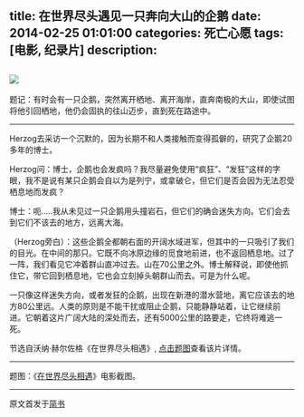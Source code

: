 title: 在世界尽头遇见一只奔向大山的企鹅
date: 2014-02-25 01:01:00
categories: 死亡心愿
tags: [电影, 纪录片]
description:
---
[![](http://siwangxinyuan.qiniudn.com/%E3%80%8A%E5%9C%A8%E4%B8%96%E7%95%8C%E5%B0%BD%E5%A4%B4%E7%9B%B8%E9%81%87%E3%80%8B%E6%88%AA%E5%9B%BE.png)](http://movie.douban.com/subject/2237378/)
-------

题记：有时会有一只企鹅，突然离开栖地、离开海岸，直奔南极的大山，即使试图将他引回栖地，他仍会固执的往山迈步，直到死在路途中。

-------

Herzog去采访一个沉默的，因为长期不和人类接触而变得孤僻的，研究了企鹅20多年的博士。

Herzog问：博士，企鹅也会发疯吗？我尽量避免使用“疯狂”、“发狂”这样的字眼，我不是说有某只企鹅会自以为是列宁，或拿破仑，但它们是否会因为无法忍受栖息地而发疯？

博士：呃.....我从未见过一只企鹅用头撞岩石，但它们的确会迷失方向。它们会去到它们不该去的地方，远离大海。

（Herzog旁白）：这些企鹅全都朝右面的开阔水域进军，但其中的一只吸引了我们的目光。在中间的那只。它既不向冰原边缘的觅食地前进，也不返回栖息地。过了一阵，我们看见它冲着群山直冲过去。山在70公里之外。博士解释说，即使他抓住它，带它回到栖息地，它也会立刻掉头朝群山而去。可是为什么呢。

一只像这样迷失方向，或者发狂的企鹅，出现在新港的潜水营地，离它应该去的地方80公里远。人类的原则是不能干扰或阻止企鹅，只能静静站着，让它继续前进。它朝着这片广阔大陆的深处而去，还有5000公里的路要走，它终将难逃一死。

节选自沃纳·赫尔佐格《在世界尽头相遇》, [点击题图](http://movie.douban.com/subject/2237378/)查看该片详情。

-------

题图：《[在世界尽头相遇](http://movie.douban.com/subject/2237378/)》电影截图。

-------

原文首发于[简书](http://jianshu.io/p/1c6583048421)